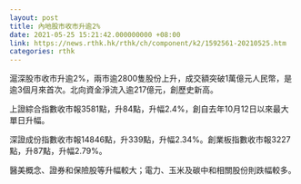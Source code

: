 ```yaml
---
layout: post
title: 內地股市收市升逾2%
date: 2021-05-25 15:21:42.000000000 +08:00
link: https://news.rthk.hk/rthk/ch/component/k2/1592561-20210525.htm
categories: rthk
---
```


滬深股市收市升逾2%，兩市逾2800隻股份上升，成交額突破1萬億元人民幣，是逾3個月來首次。北向資金淨流入逾217億元，創歷史新高。

上證綜合指數收市報3581點，升84點，升幅2.4%，創自去年10月12日以來最大單日升幅。

深證成份指數收市報14846點，升339點，升幅2.34%。創業板指數收市報3227點，升87點，升幅2.79%。

醫美概念、證券和保險股等升幅較大；電力、玉米及碳中和相關股份則跌幅較多。
